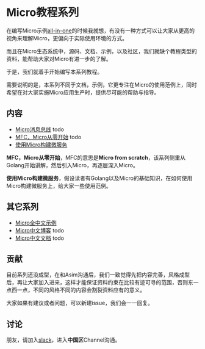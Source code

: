 # Micro教程系列

在编写Micro示例[all-in-one][cn-examples]的时候我就想，有没有一种方式可以让大家从更高的视角来理解Micro，更偏向于实际使用环境的方式。

而且在Micro生态系统中，源码、文档、示例，以及社区，我们就缺个教程类型的资料，能帮助大家对Micro有进一步的了解。

于是，我们就着手开始编写本系列教程。

需要说明的是，本系列不同于文档，示例，它更专注在Micro的使用范例上，同时希望在对大家实施Micro应用生产时，提供尽可能的帮助与指导。

## 内容

- [Micro消息总线](./micro-bus) todo
- [MFC，Micro从零开始](./micro-from-scratch) todo
- [使用Micro构建微服务](./microservice-in-micro)

**MFC，Micro从零开始**，MFC的意思是**Micro from scratch**，该系列侧重从Golang开始讲解，然后引入Micro，再逐层深入Micro。

**使用Micro构建微服务**，假设读者有Golang以及Micro的基础知识，在如何使用Micro构建微服务上，给大家一些使用范例。

## 其它系列

- [Micro全中文示例][cn-examples]
- [Micro中文博客][cn-blogs] todo
- [Micro中文文档][cn-docs] todo

[cn-examples]: https://github.com/micro-in-cn/all-in-one
[cn-blogs]: https://github.com/micro-in-cn/blogs
[cn-docs]: https://github.com/micro-in-cn/docs

## 贡献

目前系列还没成型，在和Asim沟通后，我们一致觉得先把内容完善，风格成型后，再让大家加入进来，这样才能保证资料约束在比较有迹可寻的范围，否则东一点西一点，不同的风格不同的内容会割裂资料应有的意义。

大家如果有建议或者问题，可以新建issue，我们会一一回复。

## 讨论

朋友，请加入[slack](http://slack.micro.mu/)，进入**中国区**Channel沟通。